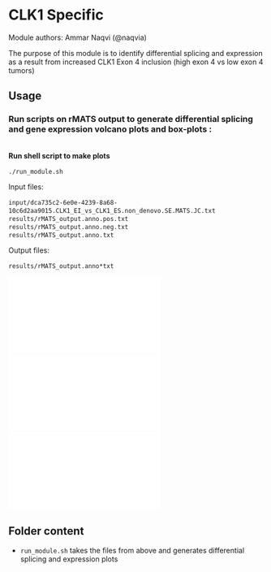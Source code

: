 # CLK1 Specific 

Module authors: Ammar Naqvi (@naqvia)

The purpose of this module is to identify differential splicing and expression as a result from increased CLK1 Exon 4 inclusion (high exon 4 vs low exon 4 tumors)

## Usage
### Run scripts on rMATS output to generate differential splicing and gene expression volcano plots and box-plots :
<br>**Run shell script to make plots**
```
./run_module.sh
```

Input files:
```
input/dca735c2-6e0e-4239-8a68-10c6d2aa9015.CLK1_EI_vs_CLK1_ES.non_denovo.SE.MATS.JC.txt
results/rMATS_output.anno.pos.txt
results/rMATS_output.anno.neg.txt
results/rMATS_output.anno.txt
```

Output files:
```
results/rMATS_output.anno*txt
```

![](plots/dPSI_volcano_CLK1.pdf)
<br>
![](plots/dPSI_across_functional_sites_neg.pdf)
<br>
![](plots/highExon4_vs_lowExon4.volano.pdf)


## Folder content
* `run_module.sh` takes the files from above and generates differential splicing and expression plots
